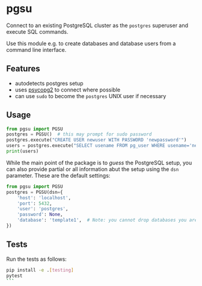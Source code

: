 # pgsu

Connect to an existing PostgreSQL cluster as the `postgres` superuser and execute SQL commands.

Use this module e.g. to create databases and database users from a command line interface.

## Features

 * autodetects postgres setup
 * uses [psycopg2](http://initd.org/psycopg/docs/index.html) to connect where possible
 * can use `sudo` to become the `postgres` UNIX user if necessary

## Usage

```python
from pgsu import PGSU
postgres = PGSU()  # this may prompt for sudo password
postgres.execute("CREATE USER newuser WITH PASSWORD 'newpassword'")
users = postgres.execute("SELECT usename FROM pg_user WHERE usename='newuser'")
print(users)
```

While the main point of the package is to *guess* the PostgreSQL setup, you can also provide partial or all information abut the setup using the `dsn` parameter.
These are the default settings:
```python
from pgsu import PGSU
postgres = PGSU(dsn={
    'host': 'localhost',
    'port': 5432,
    'user': 'postgres',
    'password': None,
    'database': 'template1',  # Note: you cannot drop databases you are connected to
})
```

## Tests

Run the tests as follows:
````bash
pip install -e .[testing]
pytest
```
